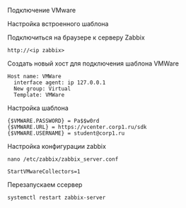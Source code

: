Подключение VMware

Настройка встроенного шаблона

Подключиться на браузере к серверу Zabbix
```
http://<ip zabbix>
```
Создать новый хост для подключения шаблона VMWare
```
Host name: VMWare
  interface agent: ip 127.0.0.1
  New group: Virtual
  Template: VMWare
```
Настройка шаблона 
```
{$VMWARE.PASSWORD} = Pa$$w0rd
{$VMWARE.URL} = https://vcenter.corp1.ru/sdk
{$VMWARE.USERNAME} = student@corp1.ru
```
Настройка конфигурации zabbix
```
nano /etc/zabbix/zabbix_server.conf
```
```
StartVMwareCollectors=1
```
Перезапускаем cсервер
```
systemctl restart zabbix-server
```
